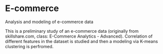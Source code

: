 # E-commerce
Analysis and modeling of e-commerce data

This is a preliminary study of an e-commerce data (originally from skillshare.com, class: E-Commerce Analytics - Advanced). Correlation of different features in the dataset is studied and then a modeling via K-means clustering is perfromed. 
